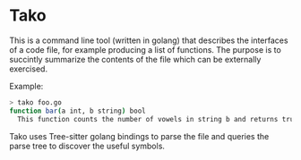 # Tako

This is a command line tool (written in golang) that describes the interfaces of a code file, for example producing a list of functions. The purpose is to succintly summarize the contents of the file which can be externally exercised.

Example:

```bash
> tako foo.go
function bar(a int, b string) bool
  This function counts the number of vowels in string b and returns true if it is greater than a.
```

Tako uses Tree-sitter golang bindings to parse the file and queries the parse tree to discover the useful symbols.
